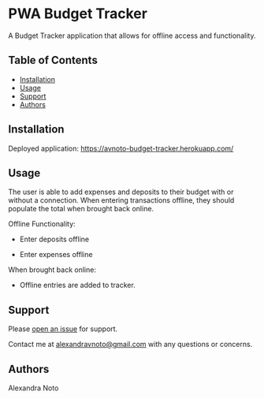 # PWA Budget Tracker

A Budget Tracker application that allows for offline access and functionality.

## Table of Contents

- [Installation](#installation)
- [Usage](#usage)
- [Support](#support)
- [Authors](#authors)

## Installation

Deployed application: https://avnoto-budget-tracker.herokuapp.com/

## Usage

The user is able to add expenses and deposits to their budget with or without a connection. When entering transactions offline, they should populate the total when brought back online.

Offline Functionality:

- Enter deposits offline

- Enter expenses offline

When brought back online:

- Offline entries are added to tracker.

## Support

Please [open an issue](https://github.com/avnoto/Budget-Tracker/issues/new) for support.

Contact me at alexandravnoto@gmail.com with any questions or concerns.

## Authors

Alexandra Noto
